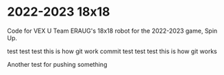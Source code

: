 # 2022-2023 18x18

Code for VEX U Team ERAUG's 18x18 robot for the 2022-2023 game, Spin Up.


test test test this is how git work
commit
test test test this is how git works

Another test for pushing
something